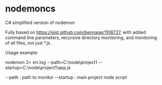 nodemoncs
=========

C# simplified version of nodemon

Fully based on https://gist.github.com/bennage/1108727,
with added command line parameters, recursive directory monitoring, and 
monitoring of all files, not just *.js .

Usage example:

nodemon 2> err.log --path=C:\node\project1 --startup=C:\node\project1\app.js
      
--path : path to monitor
--startup : main project node script

